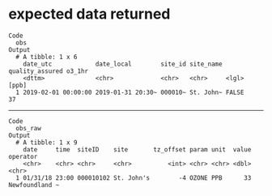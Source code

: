 # expected data returned

    Code
      obs
    Output
      # A tibble: 1 x 6
        date_utc            date_local        site_id site_name quality_assured o3_1hr
        <dttm>              <chr>             <chr>   <chr>     <lgl>            [ppb]
      1 2019-02-01 00:00:00 2019-01-31 20:30~ 000010~ St. John~ FALSE               37

---

    Code
      obs_raw
    Output
      # A tibble: 1 x 9
        date     time  siteID    site       tz_offset param unit  value operator      
        <chr>    <chr> <chr>     <chr>          <int> <chr> <chr> <dbl> <chr>         
      1 01/31/18 23:00 000010102 St. John's        -4 OZONE PPB      33 Newfoundland ~

